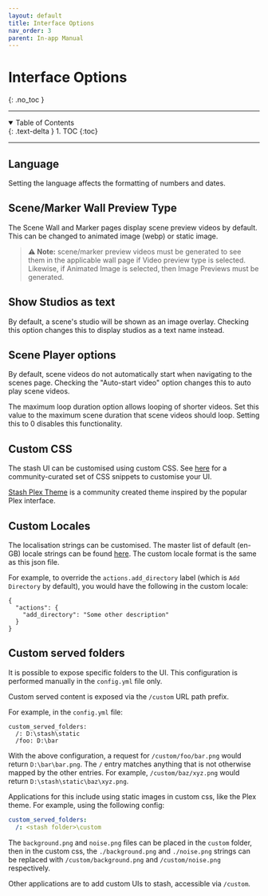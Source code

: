 ```yaml
---
layout: default
title: Interface Options
nav_order: 3
parent: In-app Manual
---
```


# **Interface Options**
{: .no_toc }

---

<details open markdown="block">
  <summary>
    Table of Contents
  </summary>
  {: .text-delta }
1. TOC
{:toc}
</details>

---

## Language

Setting the language affects the formatting of numbers and dates.

## Scene/Marker Wall Preview Type

The Scene Wall and Marker pages display scene preview videos by default. This can be changed to animated image (webp) or static image. 

> **⚠️ Note:** scene/marker preview videos must be generated to see them in the applicable wall page if Video preview type is selected. Likewise, if Animated Image is selected, then Image Previews must be generated.

## Show Studios as text

By default, a scene's studio will be shown as an image overlay. Checking this option changes this to display studios as a text name instead.

## Scene Player options

By default, scene videos do not automatically start when navigating to the scenes page. Checking the "Auto-start video" option changes this to auto play scene videos.

The maximum loop duration option allows looping of shorter videos. Set this value to the maximum scene duration that scene videos should loop. Setting this to 0 disables this functionality.

## Custom CSS

The stash UI can be customised using custom CSS. See [here](https://github.com/stashapp/stash/wiki/Custom-CSS-snippets) for a community-curated set of CSS snippets to customise your UI. 

[Stash Plex Theme](https://github.com/stashapp/stash/wiki/Theme-Plex) is a community created theme inspired by the popular Plex interface.

## Custom Locales

The localisation strings can be customised. The master list of default (en-GB) locale strings can be found [here](https://github.com/stashapp/stash/blob/develop/ui/v2.5/src/locales/en-GB.json). The custom locale format is the same as this json file.

For example, to override the `actions.add_directory` label (which is `Add Directory` by default), you would have the following in the custom locale:

```
{
  "actions": {
    "add_directory": "Some other description"
  }
}
```

## Custom served folders

It is possible to expose specific folders to the UI. This configuration is performed manually in the `config.yml` file only.

Custom served content is exposed via the `/custom` URL path prefix.

For example, in the `config.yml` file:
```
custom_served_folders:
  /: D:\stash\static
  /foo: D:\bar
```

With the above configuration, a request for `/custom/foo/bar.png` would return `D:\bar\bar.png`. The `/` entry matches anything that is not otherwise mapped by the other entries. For example, `/custom/baz/xyz.png` would return `D:\stash\static\baz\xyz.png`.

Applications for this include using static images in custom css, like the Plex theme. For example, using the following config:
```yml
custom_served_folders:
  /: <stash folder>\custom
```

The `background.png` and `noise.png` files can be placed in the `custom` folder, then in the custom css, the `./background.png` and `./noise.png` strings can be replaced with `/custom/background.png` and `/custom/noise.png` respectively.

Other applications are to add custom UIs to stash, accessible via `/custom`.
